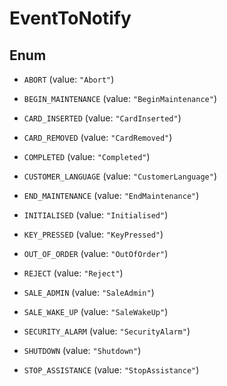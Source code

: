 

# EventToNotify

## Enum


* `ABORT` (value: `"Abort"`)

* `BEGIN_MAINTENANCE` (value: `"BeginMaintenance"`)

* `CARD_INSERTED` (value: `"CardInserted"`)

* `CARD_REMOVED` (value: `"CardRemoved"`)

* `COMPLETED` (value: `"Completed"`)

* `CUSTOMER_LANGUAGE` (value: `"CustomerLanguage"`)

* `END_MAINTENANCE` (value: `"EndMaintenance"`)

* `INITIALISED` (value: `"Initialised"`)

* `KEY_PRESSED` (value: `"KeyPressed"`)

* `OUT_OF_ORDER` (value: `"OutOfOrder"`)

* `REJECT` (value: `"Reject"`)

* `SALE_ADMIN` (value: `"SaleAdmin"`)

* `SALE_WAKE_UP` (value: `"SaleWakeUp"`)

* `SECURITY_ALARM` (value: `"SecurityAlarm"`)

* `SHUTDOWN` (value: `"Shutdown"`)

* `STOP_ASSISTANCE` (value: `"StopAssistance"`)



